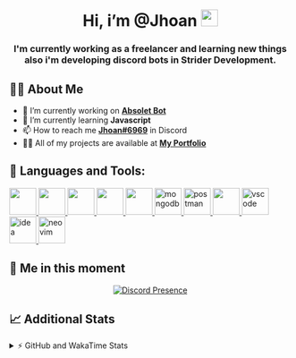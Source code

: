 <h1 align="center">Hi, i’m @Jhoan <img src="https://i.imgur.com/ILVRpZm.gif" width="30px"></h1>
<h3 align="center">I'm currently working as a freelancer and learning new things also i'm developing discord bots in Strider Development.</h3>

## 🙋‍♂️ About Me

- 🔭 I’m currently working on **[Absolet Bot](https://strider.cloud)**
- 🌱 I’m currently learning **Javascript**
- 📫 How to reach me **[Jhoan#6969](https://jhoan.monster/)** in Discord
- 👨‍💻 All of my projects are available at **[My Portfolio](https://jhoan.monster)**

## 🚀 Languages and Tools:
<p align="left"> 
    <a href="https://developer.mozilla.org/en-US/docs/Web/JavaScript" target="_blank"> <img src="https://img.icons8.com/color/48/000000/javascript.png" width="48" height="48"/> </a> 
    <a href="https://www.w3.org/html/" target="_blank"> <img src="https://img.icons8.com/color/48/000000/html-5.png" width="48" height="48"/> </a> 
    <a href="https://www.w3schools.com/css/" target="_blank"> <img src="https://img.icons8.com/color/48/000000/css3.png" width="48" height="48"/> </a> 
    <a href="https://getbootstrap.com" target="_blank"> <img src="https://img.icons8.com/color/48/000000/bootstrap.png" width="48" height="48"/> </a> 
    <a href="https://nodejs.org" target="_blank"> <img src="https://i.imgur.com/XX8lvL7.png" width="48" height="48"/> </a> 
    <a href="https://www.mongodb.com/" target="_blank"> <img src="https://i.imgur.com/nRtS3AN.png" alt="mongodb" width="48" height="48"/> </a> 
    <a href="https://postman.com" target="_blank"> <img src="https://www.vectorlogo.zone/logos/getpostman/getpostman-icon.svg" alt="postman" width="48" height="48"/> </a>   
    <a href="https://git-scm.com/" target="_blank"> <img src="https://img.icons8.com/color/48/000000/git.png" width="48" height="48"/> </a> 
    <a href="https://code.visualstudio.com" target="_blank" > <img src="https://upload.wikimedia.org/wikipedia/commons/thumb/9/9a/Visual_Studio_Code_1.35_icon.svg/2048px-Visual_Studio_Code_1.35_icon.svg.png" alt="vscode" width="48" height="48"> </a>
    <a href="https://www.jetbrains.com/es-es/idea/" target="_blank" > <img src="https://resources.jetbrains.com/storage/products/intellij-idea/img/meta/intellij-idea_logo_300x300.png" alt="idea" width="48" height="48"> </a>
    <a href="https://neovim.io" target="_blank"> <img src="https://icons.iconarchive.com/icons/papirus-team/papirus-apps/512/nvim-icon.png" alt="neovim" width="48" height="48"/> </a>
</p>
  
## 👤 Me in this moment
<p align="center">
    <a href="https://discord.com/users/852617426591154177" target="_blank" rel="nofollow">
        <img src="https://lanyard-profile-readme.vercel.app/api/852617426591154177?idleMessage=Probably%20coding%20Absolet..." alt="Discord Presence" align="center">
    </a>
</p>

## 📈 Additional Stats
<details>
    <summary>⚡ GitHub and WakaTime Stats</summary>
    <br/>

<!--START_SECTION:waka-->
![Code Time](http://img.shields.io/badge/Code%20Time-31%20hrs%2022%20mins-blue)

**🐱 My GitHub Data** 

> 🏆 273 Contributions in the Year 2022
 > 
> 📦 18.4 kB Used in GitHub's Storage 
 > 
> 💼 Opted to Hire
 > 
> 📜 4 Public Repositories 
 > 
> 🔑 11 Private Repositories  
 > 
**I'm a Night 🦉** 

```text
🌞 Morning    24 commits     ██░░░░░░░░░░░░░░░░░░░░░░░   8.39% 
🌆 Daytime    112 commits    █████████░░░░░░░░░░░░░░░░   39.16% 
🌃 Evening    118 commits    ██████████░░░░░░░░░░░░░░░   41.26% 
🌙 Night      32 commits     ██░░░░░░░░░░░░░░░░░░░░░░░   11.19%

```
📅 **I'm Most Productive on Saturday** 

```text
Monday       36 commits     ███░░░░░░░░░░░░░░░░░░░░░░   12.59% 
Tuesday      14 commits     █░░░░░░░░░░░░░░░░░░░░░░░░   4.9% 
Wednesday    53 commits     ████░░░░░░░░░░░░░░░░░░░░░   18.53% 
Thursday     11 commits     █░░░░░░░░░░░░░░░░░░░░░░░░   3.85% 
Friday       18 commits     █░░░░░░░░░░░░░░░░░░░░░░░░   6.29% 
Saturday     102 commits    █████████░░░░░░░░░░░░░░░░   35.66% 
Sunday       52 commits     ████░░░░░░░░░░░░░░░░░░░░░   18.18%

```


📊 **This Week I Spent My Time On** 

```text
⌚︎ Time Zone: America/Bogota

💬 Programming Languages: 
JavaScript               7 hrs 12 mins       █████████████████████░░░░   86.28% 
JSON                     18 mins             █░░░░░░░░░░░░░░░░░░░░░░░░   3.76% 
Markdown                 15 mins             ░░░░░░░░░░░░░░░░░░░░░░░░░   3.05% 
TypeScript               10 mins             ░░░░░░░░░░░░░░░░░░░░░░░░░   2.04% 
YAML                     9 mins              ░░░░░░░░░░░░░░░░░░░░░░░░░   1.97%

🔥 Editors: 
VS Code                  8 hrs 10 mins       ████████████████████████░   97.74% 
Neovim                   11 mins             ░░░░░░░░░░░░░░░░░░░░░░░░░   2.26%

🐱‍💻 Projects: 
Moon Bot                 2 hrs 22 mins       ███████░░░░░░░░░░░░░░░░░░   28.42% 
Ducky Spammer            2 hrs 15 mins       ██████░░░░░░░░░░░░░░░░░░░   26.97% 
Cloudly                  1 hr 58 mins        ██████░░░░░░░░░░░░░░░░░░░   23.65% 
Invite Manager           30 mins             █░░░░░░░░░░░░░░░░░░░░░░░░   6.11% 
DevJhoan                 24 mins             █░░░░░░░░░░░░░░░░░░░░░░░░   4.91%

💻 Operating System: 
Linux                    8 hrs 21 mins       █████████████████████████   100.0%

```

**I Mostly Code in JavaScript** 

```text
JavaScript               8 repos             ██████████████████░░░░░░░   72.73% 
Java                     2 repos             ████░░░░░░░░░░░░░░░░░░░░░   18.18% 
TypeScript               1 repo              ██░░░░░░░░░░░░░░░░░░░░░░░   9.09%

```



 Last Updated on 26/04/2022 14:12:36 UTC
<!--END_SECTION:waka-->
</details>
